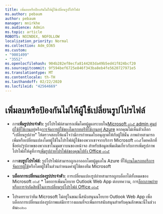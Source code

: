 ```yaml
---
title: เพิ่มลบหรือป้องกันไม่ให้ผู้ใช้เปลี่ยนรูปโปรไฟล์
ms.author: pebaum
author: pebaum
manager: mnirkhe
ms.audience: Admin
ms.topic: article
ROBOTS: NOINDEX, NOFOLLOW
localization_priority: Normal
ms.collection: Adm_O365
ms.custom:
- "9001499"
- "3552"
ms.openlocfilehash: 904b282ef8ecfa8144203da49b5ed41f824bcf20
ms.sourcegitcommit: 9f594bef6725e846f343ba8eb4fe5620727971e5
ms.translationtype: MT
ms.contentlocale: th-TH
ms.lasthandoff: 02/22/2020
ms.locfileid: "42564669"
---
```

# <a name="add-remove-or-prevent-users-from-changing-profile-photos"></a>เพิ่มลบหรือป้องกันไม่ให้ผู้ใช้เปลี่ยนรูปโปรไฟล์

- การ**เพิ่มรูปประจำตัว:** รูปโปรไฟล์สามารถเพิ่มโดยผู้ดูแลระบบใน[Microsoft ๓๖๕ admin ศูนย์ผู้ใช้ที่ใช้งานอยู่](https://admin.microsoft.com/Adminportal/Home?source=applauncher#/users)หรือ[การจัดการผู้ใช้ของไดเรกทอรีที่ใช้งานอยู่ Azure](https://portal.azure.com/#blade/Microsoft_AAD_IAM/UsersManagementMenuBlade/AllUsers)  หากคุณไม่เห็นตัวเลือก "เปลี่ยนรูปถ่าย" ให้ตรวจสอบให้แน่ใจว่ามีการกำหนดใบอนุญาตให้กับผู้ใช้นั้น ภาพถ่ายสามารถเพิ่มหรือเปลี่ยนแปลงโดยผู้ใช้ในโปรไฟล์ผู้ใช้ของพวกเขาจากบริการ Microsoft ๓๖๕โดยคลิกที่ชื่อย่อ/รูปภาพของพวกเขาในมุมขวาบนของหน้าจอ สำหรับข้อมูลเพิ่มเติมเกี่ยวกับการเพิ่มรูปภาพโปรไฟล์ให้ดูที่การ[เพิ่มรูปถ่ายโปรไฟล์ของคุณไปยัง Office ๓๖๕](https://support.office.com/article/add-your-profile-photo-to-office-365-2eaf93fd-b3f1-43b9-9cdc-bdcd548435b7)

- การ**ลบรูปโปรไฟล์:** รูปโปรไฟล์สามารถถูกเอาออกโดยผู้ดูแลใน Azure ที่ใช้[งานไดเรกทอรีการจัดการผู้ใช้](https://portal.azure.com/#blade/Microsoft_AAD_IAM/UsersManagementMenuBlade/AllUsers)หรือโดยผู้ใช้ในส่วนกำหนดค่าผู้ใช้ของทีม Microsoft

- **บล็อกการเปลี่ยนแปลงรูปประจำตัว:** การเปลี่ยนแปลงรูปถ่ายสามารถถูกบล็อกได้ทั้งหมดของ Microsoft ๓๖๕ * โดยการเพิ่มนโยบาย Outlook Web App ต่อบทความ, การ[ล็อกภาพถ่ายหรือการจำกัดสิทธิ์ในการเปลี่ยนรูปโปรไฟล์ Office ๓๖๕](https://answers.microsoft.com/en-us/msoffice/forum/msoffice_o365admin-mso_manage/locking-photos-or-restricting-permissions-to/1d19ae4f-de5d-4c3d-a0ad-4b8b8ac32e3d)

* โปรดทราบว่าทีม Microsoft ไม่อยู่ในขณะนี้สนับสนุนนโยบาย Outlook Web App เพื่อบล็อกการเปลี่ยนแปลงรูปภาพแต่มีการวางแผนที่จะเพิ่มการสนับสนุนสำหรับคุณลักษณะนี้ในช่วงต้น๒๐๒๐
